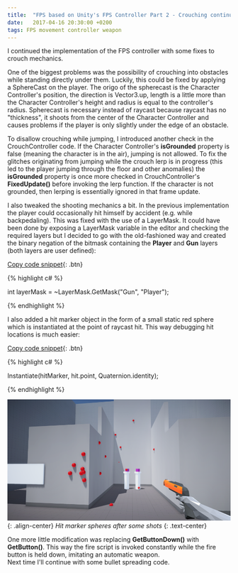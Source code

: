 ```yaml
---
title:  "FPS based on Unity's FPS Controller Part 2 - Crouching continued + shooting tweaks"
date:   2017-04-16 20:30:00 +0200
tags: FPS movement controller weapon
---
```

I continued the implementation of the FPS controller with some fixes to crouch mechanics.
<!--more-->
One of the biggest problems was the possibility of crouching into obstacles while standing directly under them. Luckily, this could be fixed by applying a SphereCast on the player. The origo of the spherecast is the Character Controller's position, the direction is Vector3.up, length is a little more than the Character Controller's height and radius is equal to the controller's radius. Spherecast is necessary instead of raycast because raycast has no "thickness", it shoots from the center of the Character Controller and causes problems if the player is only slightly under the edge of an obstacle.

To disallow crouching while jumping, I introduced another check in the CrouchController code. If the Character Controller's **isGrounded** property is false (meaning the character is in the air), jumping is not allowed. To fix the glitches originating from jumping while the crouch lerp is in progress (this led to the player jumping through the floor and other anomalies) the **isGrounded** property is once more checked in CrouchController's **FixedUpdate()** before invoking the lerp function. If the character is not grounded, then lerping is essentially ignored in that frame update.

I also tweaked the shooting mechanics a bit. In the previous implementation the player could occasionally hit himself by accident (e.g. while backpedaling). This was fixed with the use of a LayerMask. It could have been done by exposing a LayerMask variable in the editor and checking the required layers but I decided to go with the old-fashioned way and created the binary negation of the bitmask containing the **Player** and **Gun** layers (both layers are user defined):

[Copy code snippet](#link){: .btn}  

{% highlight c# %}

int layerMask = ~LayerMask.GetMask("Gun", "Player");

{% endhighlight %}

I also added a hit marker object in the form of a small static red sphere which is instantiated at the point of raycast hit. This way debugging hit locations is much easier:

[Copy code snippet](#link){: .btn}  

{% highlight c# %}

Instantiate(hitMarker, hit.point, Quaternion.identity);   

{% endhighlight %}   


![Hit marker spheres after some shots](/assets/images/red-hit-markers.PNG){: .align-center}
*Hit marker spheres after some shots*
{: .text-center}

One more little modification was replacing **GetButtonDown()** with **GetButton()**. This way the fire script is invoked constantly while the fire button is held down, imitating an automatic weapon.   
Next time I'll continue with some bullet spreading code.